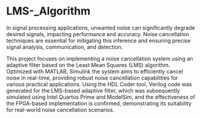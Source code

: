 # LMS-_Algorithm
In signal processing applications, unwanted noise can significantly degrade desired signals, impacting performance and accuracy. Noise cancellation techniques are essential for mitigating this inference and ensuring precise signal analysis, communication, and detection.

This project focuses on implementing a noise cancellation system using an adaptive filter based on the Least Mean Squares (LMS) algorithm. Optimized with MATLAB, Simulink the system aims to efficiently cancel noise in real-time, providing robust noise cancellation capabilities for various practical applications. Using the HDL Coder tool, Verilog code was generated for the LMS-based adaptive filter, which was subsequently simulated using Intel Quartus Prime and ModelSim, and the effectiveness of the FPGA-based implementation is confirmed, demonstrating its suitability for real-world noise cancellation scenarios.
